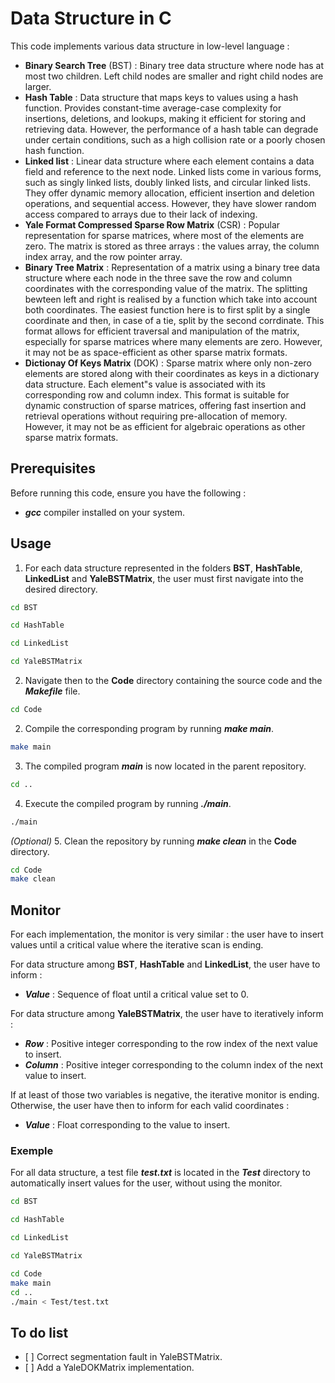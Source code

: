 # Data Structure in C #

This code implements various data structure in low-level language :
- **Binary Search Tree** (BST) : Binary tree data structure where node has at most two children. Left child nodes are smaller and right child nodes are larger.
- **Hash Table** : Data structure that maps keys to values using a hash function. Provides constant-time average-case complexity for insertions, deletions, and lookups, making it efficient for storing and retrieving data. However, the performance of a hash table can degrade under certain conditions, such as a high collision rate or a poorly chosen hash function.
- **Linked list** : Linear data structure where each element contains a data field and reference to the next node. Linked lists come in various forms, such as singly linked lists, doubly linked lists, and circular linked lists. They offer dynamic memory allocation, efficient insertion and deletion operations, and sequential access. However, they have slower random access compared to arrays due to their lack of indexing.
- **Yale Format Compressed Sparse Row Matrix** (CSR) : Popular representation for sparse matrices, where most of the elements are zero. The matrix is stored as three arrays : the values array, the column index array, and the row pointer array.
- **Binary Tree Matrix** : Representation of a matrix using a binary tree data structure where each node in the three save the row and column coordinates with the corresponding value of the matrix. The splitting bewteen left and right is realised by a function which take into account both coordinates. The easiest function here is to first split by a single coordinate and then, in case of a tie, split by the second corrdinate. This format allows for efficient traversal and manipulation of the matrix, especially for sparse matrices where many elements are zero. However, it may not be as space-efficient as other sparse matrix formats.
- **Dictionay Of Keys Matrix** (DOK) : Sparse matrix where only non-zero elements are stored along with their coordinates as keys in a dictionary data structure. Each element"s value is associated with its corresponding row and column index. This format is suitable for dynamic construction of sparse matrices, offering fast insertion and retrieval operations without requiring pre-allocation of memory. However, it may not be as efficient for algebraic operations as other sparse matrix formats.

## Prerequisites ##

Before running this code, ensure you have the following :

- ***gcc*** compiler installed on your system.

## Usage ##

1. For each data structure represented in the folders **BST**, **HashTable**, **LinkedList** and **YaleBSTMatrix**, the user must first navigate into the desired directory.
```bash
cd BST
```
```bash
cd HashTable
```
```bash
cd LinkedList
```
```bash
cd YaleBSTMatrix
```

2. Navigate then to the **Code** directory containing the source code and the ***Makefile*** file.
```bash
cd Code
```
2. Compile the corresponding program by running ***make main***.
```bash
make main
```
3. The compiled program ***main*** is now located in the parent repository.
```bash
cd ..
```
4. Execute the compiled program by running ***./main***.
```bash
./main
```
*(Optional)* 5. Clean the repository by running ***make clean*** in the **Code** directory.

```bash
cd Code
make clean
```

## Monitor ##

For each implementation, the monitor is very similar : the user have to insert values until a critical value where the iterative scan is ending.

For data structure among **BST**, **HashTable** and **LinkedList**, the user have to inform :
- ***Value*** : Sequence of float until a critical value set to 0.

For data structure among **YaleBSTMatrix**, the user have to iteratively inform :
- ***Row*** : Positive integer corresponding to the row index of the next value to insert.
- ***Column*** : Positive integer corresponding to the column index of the next value to insert.

If at least of those two variables is negative, the iterative monitor is ending. Otherwise, the user have then to inform for each valid coordinates :
- ***Value*** : Float corresponding to the value to insert.

### Exemple ###

For all data structure, a test file ***test.txt*** is located in the ***Test*** directory to automatically insert values for the user, without using the monitor.
```bash
cd BST
```
```bash
cd HashTable
```
```bash
cd LinkedList
```
```bash
cd YaleBSTMatrix
```
```bash
cd Code
make main
cd ..
./main < Test/test.txt
```

## To do list ##

- [ ] Correct segmentation fault in YaleBSTMatrix.
- [ ] Add a YaleDOKMatrix implementation.
